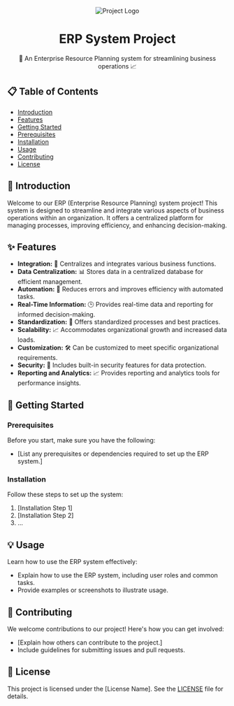 <p align="center">
  <img src="project_logo.png" alt="Project Logo">
</p>

<h1 align="center">ERP System Project</h1>

<div align="center">
  🚀 An Enterprise Resource Planning system for streamlining business operations 📈
</div>

## 📋 Table of Contents

- [Introduction](#introduction)
- [Features](#features)
- [Getting Started](#getting-started)
- [Prerequisites](#prerequisites)
- [Installation](#installation)
- [Usage](#usage)
- [Contributing](#contributing)
- [License](#license)

## 📖 Introduction

Welcome to our ERP (Enterprise Resource Planning) system project! This system is designed to streamline and integrate various aspects of business operations within an organization. It offers a centralized platform for managing processes, improving efficiency, and enhancing decision-making.

## ✨ Features

- **Integration:** 🔄 Centralizes and integrates various business functions.
- **Data Centralization:** 📊 Stores data in a centralized database for efficient management.
- **Automation:** 🤖 Reduces errors and improves efficiency with automated tasks.
- **Real-Time Information:** 🕒 Provides real-time data and reporting for informed decision-making.
- **Standardization:** 📝 Offers standardized processes and best practices.
- **Scalability:** 📈 Accommodates organizational growth and increased data loads.
- **Customization:** 🛠️ Can be customized to meet specific organizational requirements.
- **Security:** 🔐 Includes built-in security features for data protection.
- **Reporting and Analytics:** 📈 Provides reporting and analytics tools for performance insights.

## 🚀 Getting Started

### Prerequisites

Before you start, make sure you have the following:

- [List any prerequisites or dependencies required to set up the ERP system.]

### Installation

Follow these steps to set up the system:

1. [Installation Step 1]
2. [Installation Step 2]
3. ...

## 💡 Usage

Learn how to use the ERP system effectively:

- Explain how to use the ERP system, including user roles and common tasks.
- Provide examples or screenshots to illustrate usage.

## 🤝 Contributing

We welcome contributions to our project! Here's how you can get involved:

- [Explain how others can contribute to the project.]
- Include guidelines for submitting issues and pull requests.

## 📄 License

This project is licensed under the [License Name]. See the [LICENSE](LICENSE) file for details.

</div>
